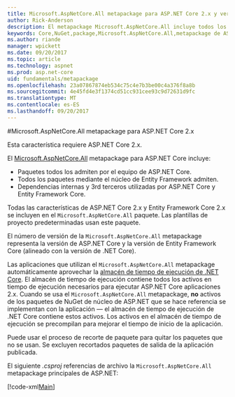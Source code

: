 ```yaml
---
title: Microsoft.AspNetCore.All metapackage para ASP.NET Core 2.x y versiones posteriores
author: Rick-Anderson
description: El metapackage Microsoft.AspNetCore.All incluye todos los paquetes de ASP.NET Core y Entity Framework Core, junto con sus dependencias.
keywords: Core,NuGet,package,Microsoft.AspNetCore.All,metapackage de ASP.NET
ms.author: riande
manager: wpickett
ms.date: 09/20/2017
ms.topic: article
ms.technology: aspnet
ms.prod: asp.net-core
uid: fundamentals/metapackage
ms.openlocfilehash: 23a07867874eb534c75c4e7b3be00c4a376f8a8b
ms.sourcegitcommit: 4e45fd4e3f1374cd51cc931cee93c9d72631d9fc
ms.translationtype: MT
ms.contentlocale: es-ES
ms.lasthandoff: 09/20/2017
---
```

#<a name="microsoftaspnetcoreall-metapackage-for-aspnet-core-2x"></a>Microsoft.AspNetCore.All metapackage para ASP.NET Core 2.x

Esta característica requiere ASP.NET Core 2.x.

El [Microsoft.AspNetCore.All](https://www.nuget.org/packages/Microsoft.AspNetCore.All) metapackage para ASP.NET Core incluye:

* Paquetes todos los admiten por el equipo de ASP.NET Core.
* Todos los paquetes mediante el núcleo de Entity Framework admiten. 
* Dependencias internas y 3rd terceros utilizadas por ASP.NET Core y Entity Framework Core. 

Todas las características de ASP.NET Core 2.x y Entity Framework Core 2.x se incluyen en el `Microsoft.AspNetCore.All` paquete. Las plantillas de proyecto predeterminadas usan este paquete.

El número de versión de la `Microsoft.AspNetCore.All` metapackage representa la versión de ASP.NET Core y la versión de Entity Framework Core (alineado con la versión de .NET Core).

Las aplicaciones que utilizan el `Microsoft.AspNetCore.All` metapackage automáticamente aprovechar la [almacén de tiempo de ejecución de .NET Core](https://docs.microsoft.com/dotnet/core/deploying/runtime-store). El almacén de tiempo de ejecución contiene todos los activos en tiempo de ejecución necesarios para ejecutar ASP.NET Core aplicaciones 2.x. Cuando se usa el `Microsoft.AspNetCore.All` metapackage, **no** activos de los paquetes de NuGet de núcleo de ASP.NET que se hace referencia se implementan con la aplicación &mdash; el almacén de tiempo de ejecución de .NET Core contiene estos activos. Los activos en el almacén de tiempo de ejecución se precompilan para mejorar el tiempo de inicio de la aplicación.

Puede usar el proceso de recorte de paquete para quitar los paquetes que no se usan. Se excluyen recortados paquetes de salida de la aplicación publicada.

El siguiente *.csproj* referencias de archivo la `Microsoft.AspNetCore.All` metapackage principales de ASP.NET:

[!code-xml[Main](..\mvc\views\view-compilation\sample\MvcRazorCompileOnPublish2.csproj?highlight=9)]
